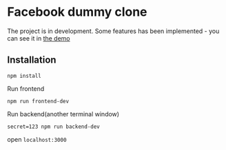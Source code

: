 # Facebook dummy clone
The project is in development.
Some features has been implemented - you can see it in <a href="http://kurumkan-facebook.herokuapp.com">the demo</a>

## Installation
```
npm install
```
Run frontend
```
npm run frontend-dev
```
Run backend(another terminal window)
```
secret=123 npm run backend-dev
```

open `localhost:3000`
